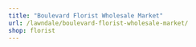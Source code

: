 ```yaml
---
title: "Boulevard Florist Wholesale Market"
url: /lawndale/boulevard-florist-wholesale-market/
shop: florist
---
```

